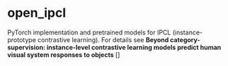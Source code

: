 # open_ipcl
 PyTorch implementation and pretrained models for IPCL (instance-prototype contrastive learning). For details see **Beyond category-supervision: instance-level contrastive learning models predict human visual system responses to objects** []
